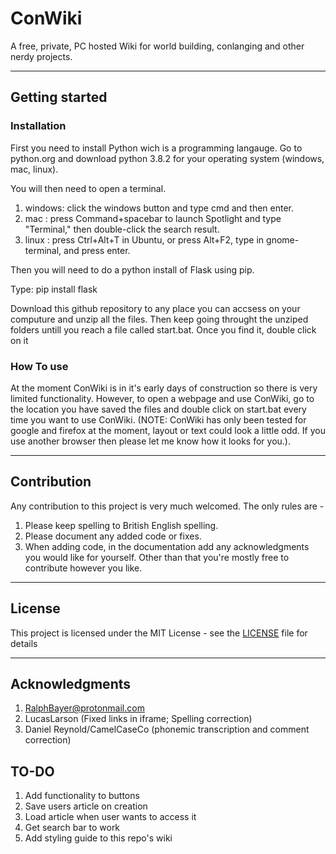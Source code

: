 # ConWiki
A free, private, PC hosted Wiki for world building, conlanging and other nerdy projects.

---

## Getting started

### Installation
First you need to install Python wich is a programming langauge. Go to python.org and download python 3.8.2 for your operating system (windows, mac, linux).

You will then need to open a terminal. 
1. windows: click the windows button and type cmd and then enter.
2. mac    : press Command+spacebar to launch Spotlight and type "Terminal," then double-click the search result.
3. linux  : press Ctrl+Alt+T in Ubuntu, or press Alt+F2, type in gnome-terminal, and press enter.

Then you will need to do a python install of Flask using pip.

Type: pip install flask

Download this github repository to any place you can accsess on your computure and unzip all the files. Then keep going throught the unziped folders untill you reach a file called start.bat. Once you find it, double click on it 
  
### How To use
At the moment ConWiki is in it's early days of construction so there is very limited functionality.
However, to open a webpage and use ConWiki, go to the location you have saved the files and double click on
start.bat every time you want to use ConWiki. (NOTE: ConWiki has only been tested for google and firefox at the moment,
layout or text could look a little odd. If you use another browser then please let me know how it looks for you.).

---

## Contribution
Any contribution to this project is very much welcomed. The only rules are -
1. Please keep spelling to British English spelling.
2. Please document any added code or fixes.
3. When adding code, in the documentation add any acknowledgments you would like for yourself.
Other than that you're mostly free to contribute however you like.


---

## License
This project is licensed under the MIT License - see the [LICENSE](LICENSE) file for details

---

## Acknowledgments
1. RalphBayer@protonmail.com
2. LucasLarson (Fixed links in iframe; Spelling correction)
3. Daniel Reynold/CamelCaseCo (phonemic transcription and comment correction) 

## TO-DO
1. Add functionality to buttons
2. Save users article on creation
3. Load article when user wants to access it
4. Get search bar to work
5. Add styling guide to this repo's wiki
